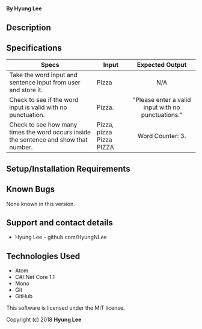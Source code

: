 #

#### By Hyung Lee

## Description

## Specifications

| Specs    |  Input | Expected Output    
| ------------- |------------- |:-------------:|
| Take the word input and sentence input from user and store it. | Pizza | N/A
| Check to see if the word input is valid with no punctuation. | Pizza. | "Please enter a valid input with no punctuations."
| Check to see how many times the word occurs inside the sentence and show that number. | Pizza, pizza Pizza PIZZA | Word Counter: 3.


## Setup/Installation Requirements


## Known Bugs

None known in this version.

## Support and contact details

  - Hyung Lee - github.com/HyungNLee

## Technologies Used

  - Atom
  - C#/.Net Core 1.1
  - Mono
  - Git
  - GitHub

This software is licensed under the MIT license.

Copyright (c) 2018 **Hyung Lee**
